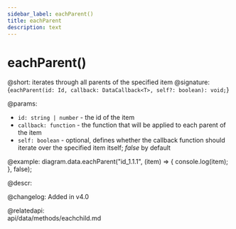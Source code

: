 ```yaml
---
sidebar_label: eachParent()
title: eachParent
description: text
---
```


# eachParent()

@short: iterates through all parents of the specified item
@signature: {`eachParent(id: Id, callback: DataCallback<T>, self?: boolean): void;`}

@params:
- `id: string | number` - the id of the item
- `callback: function` - the function that will be applied to each parent of the item
- `self: boolean` - optional, defines whether the callback function should iterate over the specified item itself; <i>false</i> by default

@example:
diagram.data.eachParent("id_1.1.1", (item) => {
    console.log(item);
}, false);

@descr:

@changelog:
Added in v4.0

@relatedapi:	
	api/data/methods/eachchild.md